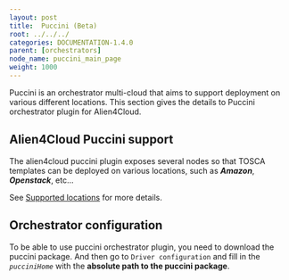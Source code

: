 ```yaml
---
layout: post
title:  Puccini (Beta)
root: ../../../
categories: DOCUMENTATION-1.4.0
parent: [orchestrators]
node_name: puccini_main_page
weight: 1000
---
```


Puccini is an orchestrator multi-cloud that aims to support deployment on various different locations.
This section gives the details to Puccini orchestrator plugin for Alien4Cloud.

## Alien4Cloud Puccini support

The alien4cloud puccini plugin exposes several nodes so that TOSCA templates can be deployed on various locations, such as ***Amazon***, ***Openstack***, etc...

See [Supported locations](#/documentation/1.4.0/orchestrators/puccini/supported_locations.html) for more details.

## Orchestrator configuration
To be able to use puccini orchestrator plugin, you need to download the puccini package. And then go to `Driver configuration` and fill in the *`pucciniHome`* with the **absolute path to the puccini package**.
